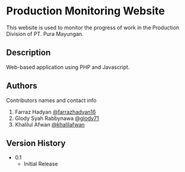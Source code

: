 # Production Monitoring Website

This website is used to monitor the progress of work in the Production Division of PT. Pura Mayungan.

## Description

Web-based application using PHP and Javascript.

## Authors

Contributors names and contact info

1. Farraz Hadyan  [@farrazhadyan16](https://github.com/farrazhadyan16)
2. Glody Syah Rabbynawa
    [@glody71](https://github.com/glody71)
4. Khalilul Afwan
    [@khalilafwan](https://github.com/khalilafwan)

## Version History
* 0.1
    * Initial Release
